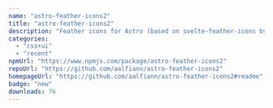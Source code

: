 ```yaml
---
name: "astro-feather-icons2"
title: "astro-feather-icons2"
description: "Feather icons for Astro (based on svelte-feather-icons by dylanblokhuis)"
categories:
  - "css+ui"
  - "recent"
npmUrl: "https://www.npmjs.com/package/astro-feather-icons2"
repoUrl: "https://github.com/aalfiann/astro-feather-icons2"
homepageUrl: "https://github.com/aalfiann/astro-feather-icons2#readme"
badge: "new"
downloads: 76
---
```

